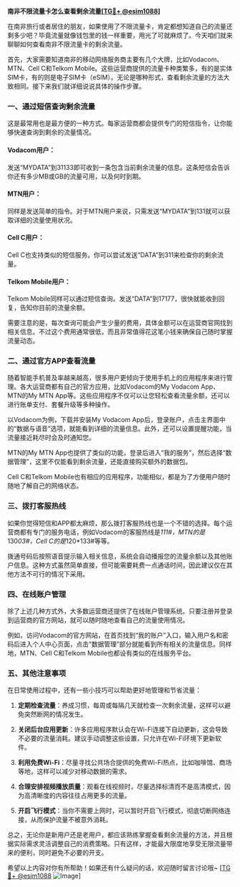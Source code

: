 **南非不限流量卡怎么查看剩余流量[[TG💪+ @esim1088](https://t.me/s/esim1088)]**

在南非旅行或者居住的朋友，如果使用了不限流量卡，肯定都想知道自己的流量还剩多少吧？毕竟流量就像钱包里的钱一样重要，用光了可就麻烦了。今天咱们就来聊聊如何查看南非不限流量卡的剩余流量。

首先，大家需要知道南非的移动网络服务商主要有几个大牌，比如Vodacom、MTN、Cell C和Telkom Mobile。这些运营商提供的流量卡种类繁多，有的是实体SIM卡，有的则是电子SIM卡（eSIM）。无论是哪种形式，查看剩余流量的方法大致相同。接下来我们就详细说说具体的操作步骤。

### 一、通过短信查询剩余流量

这是最常用也是最方便的一种方式。每家运营商都会提供专门的短信指令，让你能够快速查询到剩余的流量情况。

#### Vodacom用户：
发送“MYDATA”到31133即可收到一条包含当前剩余流量的信息。这条短信会告诉你还有多少MB或GB的流量可用，以及何时到期。

#### MTN用户：
同样是发送简单的指令。对于MTN用户来说，只需发送“MYDATA”到131就可以获取详细的流量使用状况。

#### Cell C用户：
Cell C也支持类似的短信服务。你可以尝试发送“DATA”到311来检查你的剩余流量。

#### Telkom Mobile用户：
Telkom Mobile同样可以通过短信查询。发送“DATA”到17177，很快就能收到回复，告知你目前的流量余额。

需要注意的是，每次查询可能会产生少量的费用，具体金额可以在运营商官网找到相关信息。不过这个费用通常很低，而且非常值得花这笔小钱来确保自己随时掌握流量动态。

### 二、通过官方APP查看流量

随着智能手机普及率越来越高，很多用户更倾向于使用手机上的应用程序来进行管理。各大运营商都有自己的官方应用，比如Vodacom的My Vodacom App、MTN的My MTN App等。这些应用程序不仅可以让您轻松查看流量余额，还可以进行账单支付、套餐升级等多种操作。

以Vodacom为例，下载并安装My Vodacom App后，登录账户，点击主界面中的“数据与语音”选项，就能看到详细的流量信息。此外，还可以设置提醒功能，当流量接近耗尽时会及时通知您。

MTN的My MTN App也提供了类似的功能，登录后进入“我的服务”，然后选择“数据管理”，这里不仅能看到剩余流量，还能直接购买额外的数据包。

Cell C和Telkom Mobile也有相应的应用程序，功能相似，都是为了方便用户随时随地了解自己的网络状态。

### 三、拨打客服热线

如果你觉得短信和APP都太麻烦，那么拨打客服热线也是一个不错的选择。每个运营商都有专门的服务电话，例如Vodacom的客服热线是*111#，MTN的是*130*03#，Cell C的是*120*133#等等。

拨通号码后按照语音提示输入相关信息，系统会自动播报您的流量余额以及其他账户信息。这种方式虽然简单直接，但可能需要耗费一点通话时间，因此建议仅在其他方法不可行的情况下采用。

### 四、在线账户管理

除了上述几种方式外，大多数运营商还提供了在线账户管理系统。只要注册并登录到运营商的官方网站，就可以随时随地查看自己的流量使用情况。

例如，访问Vodacom的官方网站，在首页找到“我的账户”入口，输入用户名和密码后进入个人中心页面，点击“数据管理”部分就能看到所有相关的流量信息。同样地，MTN、Cell C和Telkom Mobile也都设有类似的在线服务平台。

### 五、其他注意事项

在日常使用过程中，还有一些小技巧可以帮助更好地管理和节省流量：

1. **定期检查流量**：养成习惯，每周或每隔几天就检查一次剩余流量，这样可以避免突然断网的情况发生。
   
2. **关闭后台应用更新**：许多应用程序默认会在Wi-Fi连接下自动更新，这会导致不必要的流量消耗。建议手动调整这些设置，只允许在Wi-Fi环境下更新软件。

3. **利用免费Wi-Fi**：尽量寻找公共场合提供的免费Wi-Fi热点，比如咖啡馆、商场等地，这样可以减少对移动数据的需求。

4. **合理安排视频播放质量**：观看在线视频时，尽量选择标清而不是高清模式，因为高清晰度的内容往往占用更多的流量。

5. **开启飞行模式**：当你不需要上网时，可以暂时开启飞行模式，彻底切断网络连接，从而保护流量不被意外消耗。

总之，无论你是新用户还是老用户，都应该熟练掌握查看剩余流量的方法，并且根据实际需求灵活调整自己的消费策略。只有这样，才能最大限度地享受无限流量带来的便利，同时避免不必要的开支。

希望以上内容对你有所帮助！如果还有什么疑问的话，欢迎随时留言讨论哦~ [[TG💪+ @esim1088](https://t.me/s/esim1088) ![Image](https://i.postimg.cc/4NQfJmqS/Snipaste-2025-05-13-00-14-12.png)]